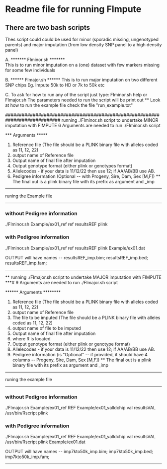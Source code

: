 # Readme file for running FImpute 

## There are two bash scripts 
Thes script could could be used for minor (sporadic missing, ungenotyped parents) and major imputation (from low density SNP panel to a high density panel)

A.
*******  FIminor.sh  *******    
  This is to run minor imputation on a (one) dataset 
  with few markers missing for some few individuals

B. 
******  FImajor.sh ******
  This is to run major imputation on two different SNP chips
  Eg. Impute 50k to HD or 7k to 50k etc

C.
To ask for how to run any of the script just type:
FIminor.sh help or FImajor.sh
The parameters needed to run the script will be print out
** Look at how to run the example file check the file "run_example.txt"

############################################################################
running ./FIminor.sh script to undertake MINOR imputation with FIMPUTE
6 Arguments are needed to run ./FIminor.sh script

*** Arguments *****
1. Reference file (The file should be a PLINK binary file with alleles coded as 11, 12, 22)
2. output name of Reference file
3. Output name of final file after imputation
4. Output genotype format (either plink or genotypes format)
5. Allelecodes - if your data is 11/12/22 then use 12; if AA/AB/BB use AB.
6. Pedigree information (Optional -- with Progeny, Sire, Dam, Sex [M,F])
** The final out is a plink binary file with its prefix as argument and _imp 

************************************************************************************
runing the Example file
************************************************************************************
### without Pedigree information
./FIminor.sh Example/ex01_ref ref resultsREF plink

### with Pedigree information
./FIminor.sh Example/ex01_ref ref resultsREF plink Example/ex01.dat

OUTPUT will have names -- resultsREF_imp.bim; resultsREF_imp.bed; resultsREF_imp.fam;
*************************************************************************************

** running ./FImajor.sh script to undertake MAJOR imputation with FIMPUTE ***#
9 Arguments are needed to run ./FImajor.sh script

******    Arguments    ********
1. Reference file (The file should be a PLINK binary file with alleles coded as 11, 12, 22)
2. output name of Reference file
3. The file to be imputed (The file should be a PLINK binary file with alleles coded as 11, 12, 22)
4. output name of file to be imputed
5. Output name of final file after imputation
6. where R is located
7. Output genotype format (either plink or genotype format)
8. Allelecodes - if your data is 11/12/22 then use 12; if AA/AB/BB use AB.
9. Pedigree information (is "Optional" -- if provided, it should have 4 columns -- Progeny, Sire, Dam, Sex [M,F])
** The final out is a plink binary file with its prefix as argument and _imp

**********************************************************************************
runing the example file
**********************************************************************************

### without Pedigree information
./FImajor.sh Example/ex01_ref REF Example/ex01_valldchip val resultsVAL /usr/bin/Rscript plink

### with Pedigree information 
./FImajor.sh Example/ex01_ref REF Example/ex01_valldchip val resultsVAL /usr/bin/Rscript plink Example/ex01.dat

OUTPUT will have names -- imp7kto50k_imp.bim; imp7kto50k_imp.bed; imp7kto50k_imp.fam;
**************************************************************************************************
